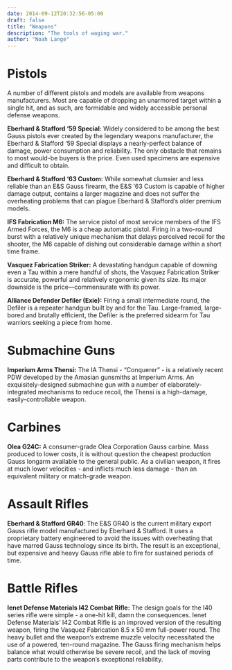 ```yaml
---
date: 2014-09-12T20:32:56-05:00
draft: false
title: "Weapons"
description: "The tools of waging war."
author: "Noah Lange"
---
```

# Pistols
A number of different pistols and models are available from weapons manufacturers. Most are capable of dropping an unarmored target within a single hit, and as such, are formidable and widely accessible personal defense weapons.

**Eberhard & Stafford ‘59 Special:** Widely considered to be among the best Gauss pistols ever created by the legendary weapons manufacturer, the Eberhard & Stafford ‘59 Special displays a nearly-perfect balance of damage, power consumption and reliability. The only obstacle that remains to most would-be buyers is the price. Even used specimens are expensive and difficult to obtain.

**Eberhard & Stafford ‘63 Custom:** While somewhat clumsier and less reliable than an E&S Gauss firearm, the E&S ‘63 Custom is capable of higher damage output, contains a larger magazine and does not suffer the overheating problems that can plague Eberhard & Stafford’s older premium models.

**IFS Fabrication M6:** The service pistol of most service members of the IFS Armed Forces, the M6 is a cheap automatic pistol. Firing in a two-round burst with a relatively unique mechanism that delays perceived recoil for the shooter, the M6 capable of dishing out considerable damage within a short time frame.

**Vasquez Fabrication Striker:** A devastating handgun capable of downing even a Tau within a mere handful of shots, the Vasquez Fabrication Striker is accurate, powerful and relatively ergonomic given its size. Its major downside is the price—commensurate with its power.

**Alliance Defender Defiler (Exie):** Firing a small intermediate round, the Defiler is a repeater handgun built by and for the Tau. Large-framed, large-bored and brutally efficient, the Defiler is the preferred sidearm for Tau warriors seeking a piece from home.

# Submachine Guns
**Imperium Arms Thensi:** The IA Thensi - “Conquerer” - is a relatively recent PDW developed by the Amasian gunsmiths at Imperium Arms. An exquisitely-designed submachine gun with a number of elaborately-integrated mechanisms to reduce recoil, the Thensi is a high-damage, easily-controllable weapon.

# Carbines
**Olea G24C:** A consumer-grade Olea Corporation Gauss carbine. Mass produced to lower costs, it is without question the cheapest production Gauss longarm available to the general public. As a civilian weapon, it fires at much lower velocities - and inflicts much less damage - than an equivalent military or match-grade weapon.

# Assault Rifles
**Eberhard & Stafford GR40**: The E&S GR40 is the current military export Gauss rifle model manufactured by Eberhard & Stafford. It uses a proprietary battery engineered to avoid the issues with overheating that have marred Gauss technology since its birth. The result is an exceptional, but expensive and heavy Gauss rifle able to fire for sustained periods of time.

# Battle Rifles
**Ienet Defense Materials I42 Combat Rifle:**
The design goals for the I40 series rifle were simple - a one-hit kill, damn the consequences. Ienet Defense Materials’ I42 Combat Rifle is an improved version of the resulting weapon, firing the Vasquez Fabrication 8.5 x 50 mm full-power round. The heavy bullet and the weapon’s extreme muzzle velocity necessitated the use of a powered, ten-round magazine. The Gauss firing mechanism helps balance what would otherwise be severe recoil, and the lack of moving parts contribute to the weapon’s exceptional reliability.

